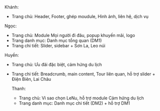 Khánh: 
- Trang chủ: Header, Footer, ghép moudule, Hình ảnh, liên hệ, dịch vụ

Ngọc:
- Trang chủ: Module Mọi người đi đâu, popup khuyến mãi, logo
- Trang danh mục: Danh mục tổng quan (DM1)
- Trang chi tiết: Slider, sidebar + Sơn La, Leo núi

Huyền:
- Trang chủ:  Ưu đãi đặc biệt, cảm hứng du lịch
- Trang chi tiết: Breadcrumb, main content, Tour liên quan, hỗ trợ slider + Điện Biên, Lai Châu 

  Thanh:
  - Trang chủ: Vì sao chọn LeNu, hỗ trợ module Cảm hứng du lịch
  - Trang danh mục: Danh mục chi tiết (DM2) + hỗ trợ DM1
